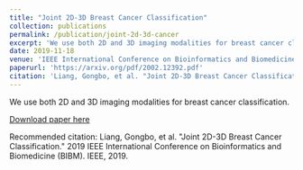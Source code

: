 ```yaml
---
title: "Joint 2D-3D Breast Cancer Classification"
collection: publications
permalink: /publication/joint-2d-3d-cancer
excerpt: 'We use both 2D and 3D imaging modalities for breast cancer classification.'
date: 2019-11-18
venue: 'IEEE International Conference on Bioinformatics and Biomedicine'
paperurl: 'https://arxiv.org/pdf/2002.12392.pdf'
citation: 'Liang, Gongbo, et al. "Joint 2D-3D Breast Cancer Classification." 2019 IEEE International Conference on Bioinformatics and Biomedicine (BIBM). IEEE, 2019.'
---
```

We use both 2D and 3D imaging modalities for breast cancer classification.

[Download paper here](https://arxiv.org/pdf/2002.12392.pdf)

Recommended citation: Liang, Gongbo, et al. "Joint 2D-3D Breast Cancer Classification." 2019 IEEE International Conference on Bioinformatics and Biomedicine (BIBM). IEEE, 2019.
